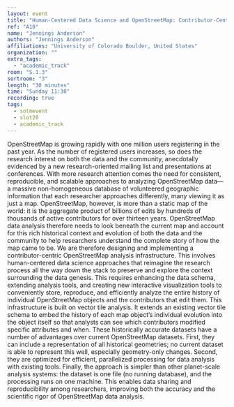```yaml
---
layout: event
title: "Human-Centered Data Science and OpenStreetMap: Contributor-Centric OpenStreetMap Analysis Infrastructure"
ref: "A10"
name: "Jennings Anderson"
authors: "Jennings Anderson"
affiliations: "University of Colorado Boulder, United States"
organization: ""
extra_tags:
  - "academic_track"
room: "S.1.3"
sortroom: "3"
length: "30 minutes"
time: "Sunday 11:30"
recording: true
tags:
  - sotmevent
  - slot20
  - academic_track
---
```

OpenStreetMap is growing rapidly with one million users registering in the past year. As the number of registered users increases, so does the research interest on both the data and the community, anecdotally evidenced by a new research-oriented mailing list and presentations at conferences. With more research attention comes the need for consistent, reproducible, and scalable approaches to analyzing OpenStreetMap data—a massive non-homogeneous database of volunteered geographic information that each researcher approaches differently, many viewing it as just a map. OpenStreetMap, however, is more than a static map of the world: it is the aggregate product of billions of edits by hundreds of thousands of active contributors for over thirteen years. OpenStreetMap data analysis therefore needs to look beneath the current map and account for this rich historical context and evolution of both the data and the community to help researchers understand the complete story of how the map came to be.
We are therefore designing and implementing a contributor-centric OpenStreetMap analysis infrastructure. This involves human-centered data science approaches that reimagine the research process all the way down the stack to preserve and explore the context surrounding the data genesis. This requires enhancing the data schema, extending analysis tools, and creating new interactive visualization tools to conveniently store, reproduce, and efficiently analyze the entire history of individual OpenStreetMap objects and the contributors that edit them.
This infrastructure is built on vector tile analysis. It extends an existing vector tile schema to embed the history of each map object’s individual evolution into the object itself so that analysts can see which contributors modified specific attributes and when. These historically accurate datasets have a number of advantages over current OpenStreetMap datasets. First, they can include a representation of all historical geometries; no current dataset is able to represent this well, especially geometry-only changes. Second, they are optimized for efficient, parallelized processing for data analysis with existing tools. Finally, the approach is simpler than other planet-scale analysis systems: the dataset is one file (no running database), and the processing runs on one machine. This enables data sharing and reproducibility among researchers, improving both the accuracy and the scientific rigor of OpenStreetMap data analysis.
